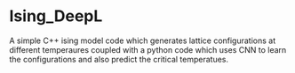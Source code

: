 # Ising_DeepL
 A simple C++ ising model code which generates lattice configurations at different temperaures coupled with a python code which uses CNN to learn the configurations and also predict the critical temperatues.
